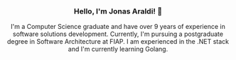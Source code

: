 <div align="center">
  <h3>Hello, I'm Jonas Araldi! 👋</h3>
  <p>I'm a Computer Science graduate and have over 9 years of experience in software solutions development. Currently, I'm pursuing a postgraduate degree in Software Architecture at FIAP. I am experienced in the .NET stack and I'm currently learning Golang.</p>
</div
  
<!--
**jonasaraldi/jonasaraldi** is a ✨ _special_ ✨ repository because its `README.md` (this file) appears on your GitHub profile.

Here are some ideas to get you started:

- 🔭 I’m currently working on ...
- 🌱 I’m currently learning ...
- 👯 I’m looking to collaborate on ...
- 🤔 I’m looking for help with ...
- 💬 Ask me about ...
- 📫 How to reach me: ...
- 😄 Pronouns: ...
- ⚡ Fun fact: ...
-->
